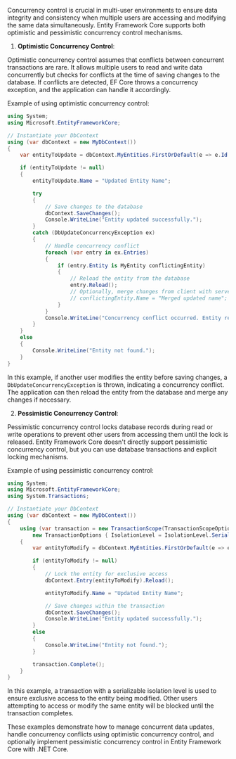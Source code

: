 Concurrency control is crucial in multi-user environments to ensure data integrity and consistency when multiple users are accessing and modifying the same data simultaneously. Entity Framework Core supports both optimistic and pessimistic concurrency control mechanisms.

1. **Optimistic Concurrency Control**:

Optimistic concurrency control assumes that conflicts between concurrent transactions are rare. It allows multiple users to read and write data concurrently but checks for conflicts at the time of saving changes to the database. If conflicts are detected, EF Core throws a concurrency exception, and the application can handle it accordingly.

Example of using optimistic concurrency control:

```csharp
using System;
using Microsoft.EntityFrameworkCore;

// Instantiate your DbContext
using (var dbContext = new MyDbContext())
{
    var entityToUpdate = dbContext.MyEntities.FirstOrDefault(e => e.Id == 1);

    if (entityToUpdate != null)
    {
        entityToUpdate.Name = "Updated Entity Name";

        try
        {
            // Save changes to the database
            dbContext.SaveChanges();
            Console.WriteLine("Entity updated successfully.");
        }
        catch (DbUpdateConcurrencyException ex)
        {
            // Handle concurrency conflict
            foreach (var entry in ex.Entries)
            {
                if (entry.Entity is MyEntity conflictingEntity)
                {
                    // Reload the entity from the database
                    entry.Reload();
                    // Optionally, merge changes from client with server
                    // conflictingEntity.Name = "Merged updated name";
                }
            }
            Console.WriteLine("Concurrency conflict occurred. Entity reload or merge needed.");
        }
    }
    else
    {
        Console.WriteLine("Entity not found.");
    }
}
```

In this example, if another user modifies the entity before saving changes, a `DbUpdateConcurrencyException` is thrown, indicating a concurrency conflict. The application can then reload the entity from the database and merge any changes if necessary.

2. **Pessimistic Concurrency Control**:

Pessimistic concurrency control locks database records during read or write operations to prevent other users from accessing them until the lock is released. Entity Framework Core doesn't directly support pessimistic concurrency control, but you can use database transactions and explicit locking mechanisms.

Example of using pessimistic concurrency control:

```csharp
using System;
using Microsoft.EntityFrameworkCore;
using System.Transactions;

// Instantiate your DbContext
using (var dbContext = new MyDbContext())
{
    using (var transaction = new TransactionScope(TransactionScopeOption.Required,
        new TransactionOptions { IsolationLevel = IsolationLevel.Serializable }))
    {
        var entityToModify = dbContext.MyEntities.FirstOrDefault(e => e.Id == 1);

        if (entityToModify != null)
        {
            // Lock the entity for exclusive access
            dbContext.Entry(entityToModify).Reload();

            entityToModify.Name = "Updated Entity Name";

            // Save changes within the transaction
            dbContext.SaveChanges();
            Console.WriteLine("Entity updated successfully.");
        }
        else
        {
            Console.WriteLine("Entity not found.");
        }

        transaction.Complete();
    }
}
```

In this example, a transaction with a serializable isolation level is used to ensure exclusive access to the entity being modified. Other users attempting to access or modify the same entity will be blocked until the transaction completes.

These examples demonstrate how to manage concurrent data updates, handle concurrency conflicts using optimistic concurrency control, and optionally implement pessimistic concurrency control in Entity Framework Core with .NET Core.
